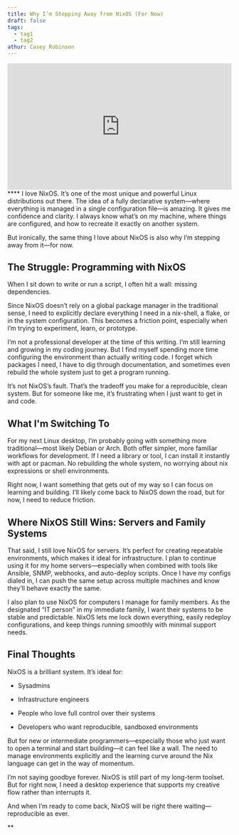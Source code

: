 ```yaml
---
title: Why I’m Stepping Away from NixOS (For Now)
draft: false
tags:
  - tag1
  - tag2
athur: Casey Robinson
---
```

<div style="position:relative; padding-bottom:56.25%; height:0; overflow:hidden;">
  <iframe src="https://www.youtube.com/embed/VIDEO_ID"
      style="position:absolute; top:0; left:0; width:100%; height:100%; border:0;"
      allowfullscreen>
  </iframe>
</div>
****
I love NixOS. It’s one of the most unique and powerful Linux distributions out there. The idea of a fully declarative system—where everything is managed in a single configuration file—is amazing. It gives me confidence and clarity. I always know what’s on my machine, where things are configured, and how to recreate it exactly on another system.

But ironically, the same thing I love about NixOS is also why I’m stepping away from it—for now.

## The Struggle: Programming with NixOS

When I sit down to write or run a script, I often hit a wall: missing dependencies.

Since NixOS doesn’t rely on a global package manager in the traditional sense, I need to explicitly declare everything I need in a nix-shell, a flake, or in the system configuration. This becomes a friction point, especially when I’m trying to experiment, learn, or prototype.

I’m not a professional developer at the time of this writing. I’m still learning and growing in my coding journey. But I find myself spending more time configuring the environment than actually writing code. I forget which packages I need, I have to dig through documentation, and sometimes even rebuild the whole system just to get a program running.

It’s not NixOS’s fault. That’s the tradeoff you make for a reproducible, clean system. But for someone like me, it’s frustrating when I just want to get in and code.

## What I'm Switching To

For my next Linux desktop, I’m probably going with something more traditional—most likely Debian or Arch. Both offer simpler, more familiar workflows for development. If I need a library or tool, I can install it instantly with apt or pacman. No rebuilding the whole system, no worrying about nix expressions or shell environments.

Right now, I want something that gets out of my way so I can focus on learning and building. I’ll likely come back to NixOS down the road, but for now, I need to reduce friction.

## Where NixOS Still Wins: Servers and Family Systems

That said, I still love NixOS for servers. It’s perfect for creating repeatable environments, which makes it ideal for infrastructure. I plan to continue using it for my home servers—especially when combined with tools like Ansible, SNMP, webhooks, and auto-deploy scripts. Once I have my configs dialed in, I can push the same setup across multiple machines and know they’ll behave exactly the same.

I also plan to use NixOS for computers I manage for family members. As the designated “IT person” in my immediate family, I want their systems to be stable and predictable. NixOS lets me lock down everything, easily redeploy configurations, and keep things running smoothly with minimal support needs.

## Final Thoughts

NixOS is a brilliant system. It’s ideal for:

- Sysadmins  
      
    
- Infrastructure engineers  
      
    
- People who love full control over their systems  
      
    
- Developers who want reproducible, sandboxed environments  
      
    

But for new or intermediate programmers—especially those who just want to open a terminal and start building—it can feel like a wall. The need to manage environments explicitly and the learning curve around the Nix language can get in the way of momentum.

I’m not saying goodbye forever. NixOS is still part of my long-term toolset. But for right now, I need a desktop experience that supports my creative flow rather than interrupts it.

And when I’m ready to come back, NixOS will be right there waiting—reproducible as ever.

**